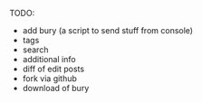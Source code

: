 TODO:
-  add bury (a script to send stuff from console)
-  tags
-  search
-  additional info
-  diff of edit posts
-  fork via github
-  download of bury
